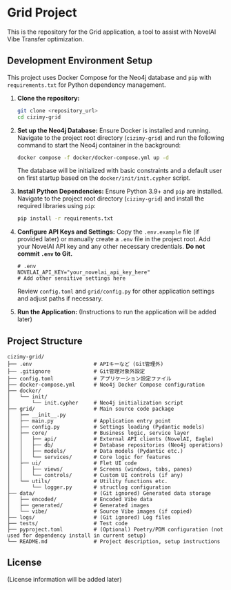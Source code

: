 # Grid Project

This is the repository for the Grid application, a tool to assist with NovelAI Vibe Transfer optimization.

## Development Environment Setup

This project uses Docker Compose for the Neo4j database and `pip` with `requirements.txt` for Python dependency management.

1.  **Clone the repository:**
    ```bash
    git clone <repository_url>
    cd cizimy-grid
    ```

2.  **Set up the Neo4j Database:**
    Ensure Docker is installed and running. Navigate to the project root directory (`cizimy-grid`) and run the following command to start the Neo4j container in the background:
    ```bash
    docker compose -f docker/docker-compose.yml up -d
    ```
    The database will be initialized with basic constraints and a default user on first startup based on the `docker/init/init.cypher` script.

3.  **Install Python Dependencies:**
    Ensure Python 3.9+ and `pip` are installed. Navigate to the project root directory (`cizimy-grid`) and install the required libraries using `pip`:
    ```bash
    pip install -r requirements.txt
    ```

4.  **Configure API Keys and Settings:**
    Copy the `.env.example` file (if provided later) or manually create a `.env` file in the project root. Add your NovelAI API key and any other necessary credentials. **Do not commit `.env` to Git.**
    ```dotenv
    # .env
    NOVELAI_API_KEY="your_novelai_api_key_here"
    # Add other sensitive settings here
    ```
    Review `config.toml` and `grid/config.py` for other application settings and adjust paths if necessary.

5.  **Run the Application:**
    (Instructions to run the application will be added later)

## Project Structure

```
cizimy-grid/
├── .env                    # APIキーなど (Git管理外)
├── .gitignore              # Git管理対象外設定
├── config.toml             # アプリケーション設定ファイル
├── docker-compose.yml      # Neo4j Docker Compose configuration
├── docker/
│   └── init/
│       └── init.cypher     # Neo4j initialization script
├── grid/                   # Main source code package
│   ├── __init__.py
│   ├── main.py             # Application entry point
│   ├── config.py           # Settings loading (Pydantic models)
│   ├── core/               # Business logic, service layer
│   │   ├── api/            # External API clients (NovelAI, Eagle)
│   │   ├── db/             # Database repositories (Neo4j operations)
│   │   ├── models/         # Data models (Pydantic etc.)
│   │   └── services/       # Core logic for features
│   ├── ui/                 # Flet UI code
│   │   ├── views/          # Screens (windows, tabs, panes)
│   │   └── controls/       # Custom UI controls (if any)
│   └── utils/              # Utility functions etc.
│       └── logger.py       # structlog configuration
├── data/                   # (Git ignored) Generated data storage
│   ├── encoded/            # Encoded Vibe data
│   ├── generated/          # Generated images
│   └── vibe/               # Source Vibe images (if copied)
├── logs/                   # (Git ignored) Log files
├── tests/                  # Test code
├── pyproject.toml          # (Optional) Poetry/PDM configuration (not used for dependency install in current setup)
└── README.md               # Project description, setup instructions
```

## License

(License information will be added later)